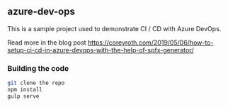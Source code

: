 ## azure-dev-ops

This is a sample project used to demonstrate CI / CD with Azure DevOps. 

Read more in the blog post
https://coreyroth.com/2019/05/06/how-to-setup-ci-cd-in-azure-devops-with-the-help-of-spfx-generator/

### Building the code

```bash
git clone the repo
npm install
gulp serve
```



